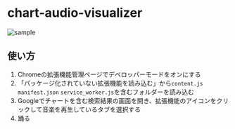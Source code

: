 # chart-audio-visualizer

![sample](resource/sample.gif)

## 使い方

1. Chromeの拡張機能管理ページでデベロッパーモードをオンにする
2. 「パッケージ化されていない拡張機能を読み込む」から`content.js` `manifest.json` `service_worker.js`を含むフォルダーを読み込む
3. Googleでチャートを含む検索結果の画面を開き、拡張機能のアイコンをクリックして音楽を再生しているタブを選択する
4. 踊る
